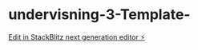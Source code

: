 # undervisning-3-Template-

[Edit in StackBlitz next generation editor ⚡️](https://stackblitz.com/~/github.com/Joa-glitch/undervisning-3-Template-)